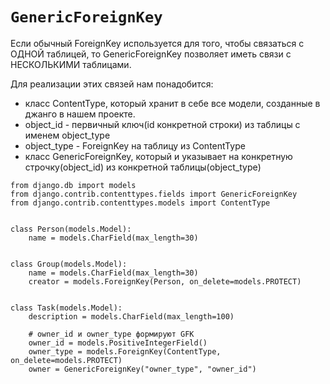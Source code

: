 `GenericForeignKey`
=

Если обычный ForeignKey используется для того, чтобы связаться с ОДНОЙ таблицей,
то GenericForeignKey позволяет иметь связи с НЕСКОЛЬКИМИ таблицами.

Для реализации этих связей нам понадобится:

- класс ContentType, который хранит в себе все модели, созданные в джанго в нашем проекте.
- object_id - первичный ключ(id конкретной строки) из таблицы с именем object_type
- object_type - ForeignKey на таблицу из ContentType
- класс GenericForeignKey, который и указывает на конкретную строчку(object_id) из конкретной таблицы(object_type)

```
from django.db import models
from django.contrib.contenttypes.fields import GenericForeignKey
from django.contrib.contenttypes.models import ContentType


class Person(models.Model):
    name = models.CharField(max_length=30)


class Group(models.Model):
    name = models.CharField(max_length=30)
    creator = models.ForeignKey(Person, on_delete=models.PROTECT)


class Task(models.Model):
    description = models.CharField(max_length=100)

    # owner_id и owner_type формируют GFK
    owner_id = models.PositiveIntegerField()
    owner_type = models.ForeignKey(ContentType, on_delete=models.PROTECT)
    owner = GenericForeignKey("owner_type", "owner_id")
```
